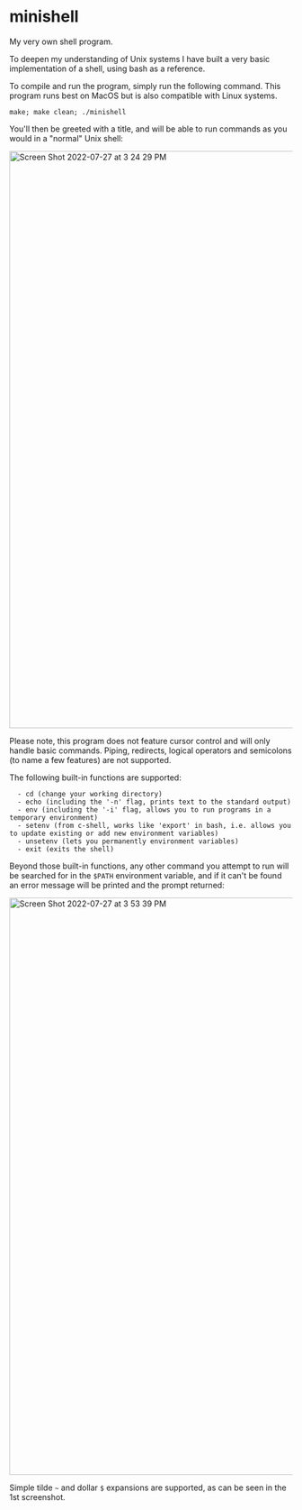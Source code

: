 # minishell
My very own shell program.

To deepen my understanding of Unix systems I have built a very basic implementation of a shell, using bash as a reference.

To compile and run the program, simply run the following command. This program runs best on MacOS but is also compatible with Linux systems.

```
make; make clean; ./minishell
```

You'll then be greeted with a title, and will be able to run commands as you would in a "normal" Unix shell:

<img width="1025" alt="Screen Shot 2022-07-27 at 3 24 29 PM" src="https://user-images.githubusercontent.com/69106035/181247850-c8f7965b-60a8-4371-abcc-547b712e520e.png">

Please note, this program does not feature cursor control and will only handle basic commands. Piping, redirects, logical operators and semicolons (to name a few features) are not supported.

The following built-in functions are supported:

```
  - cd (change your working directory)
  - echo (including the '-n' flag, prints text to the standard output)
  - env (including the '-i' flag, allows you to run programs in a temporary environment)
  - setenv (from c-shell, works like 'export' in bash, i.e. allows you to update existing or add new environment variables)
  - unsetenv (lets you permanently environment variables)
  - exit (exits the shell)
```

Beyond those built-in functions, any other command you attempt to run will be searched for in the `$PATH` environment variable, and if it can't be found an error message will be printed and the prompt returned:

<img width="1025" alt="Screen Shot 2022-07-27 at 3 53 39 PM" src="https://user-images.githubusercontent.com/69106035/181251724-26d7f984-33a4-480a-a8e4-a075c5ca5d74.png">

Simple tilde `~` and dollar `$` expansions are supported, as can be seen in the 1st screenshot.
